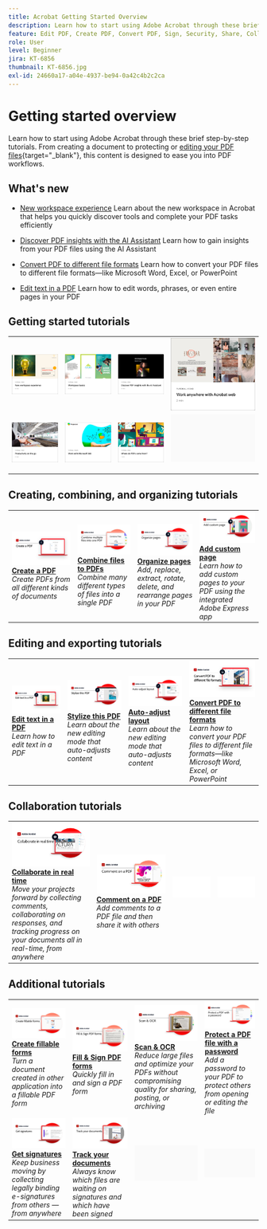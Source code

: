 ```yaml
---
title: Acrobat Getting Started Overview
description: Learn how to start using Adobe Acrobat through these brief (1-2 min) step-by-step tutorials
feature: Edit PDF, Create PDF, Convert PDF, Sign, Security, Share, Collaboration, Workspace
role: User
level: Beginner
jira: KT-6856
thumbnail: KT-6856.jpg
exl-id: 24660a17-a04e-4937-be94-0a42c4b2c2ca
---
```

# Getting started overview

Learn how to start using Adobe Acrobat through these brief step-by-step tutorials. From creating a document to protecting or [editing your PDF files](https://www.adobe.com/acrobat/online/pdf-editor.html){target="_blank"}, this content is designed to ease you into PDF workflows.

## What's new

* [New workspace experience](new-workspace.md)
  Learn about the new workspace in Acrobat that helps you quickly discover tools and complete your PDF tasks efficiently

* [Discover PDF insights with the AI Assistant](ai-assistant.md)
  Learn how to gain insights from your PDF files using the AI Assistant
  
* [Convert PDF to different file formats](export-pdf.md)
  Learn how to convert your PDF files to different file formats—like Microsoft Word, Excel, or PowerPoint

* [Edit text in a PDF](edit-pdf.md)
  Learn how to edit words, phrases, or even entire pages in your PDF


## Getting started tutorials

<table style="table-layout:fixed">
<tr>
  <td>
    <a href="new-workspace.md">
      <img alt="New workspace experience" src="../assets/new-workspace.png" />
    </a>
  </td>
  <td>
    <a href="get-to-know-the-acrobat-dc-interface.md">
      <img alt="Workspace basics" src="../assets/workspace-basics.png" />
    </a>
  </td>
  <td>
    <a href="ai-assistant.md">
      <img alt="Discover PDF insights with the AI Assistant" src="../assets/ai-assistant.png" />
    </a>
  </td>
  <td>
    <a href="acrobatweb.md">
      <img alt="Work anywhere with Acrobat web" src="../assets/acrobat-web.png" />
    </a>
  </td>
</tr>
<tr>
  <td>
    <a href="productivity.md">
      <img alt="Productivity on the go" src="../assets/productivity.png" />
  </td>
    <td>
      <a href="../integrate/integrate-overview.md#microsoft">
        <img alt="Work with Microsoft 365" src="../assets/microsoft-365.png" />
    </td>
    <td>
      <a href="where-do-pdfs-come-from.md">
        <img alt="Where do PDFs come from?" src="../assets/where-pdfs.png" />
      </a>
    </td>
    <td>
    <img alt="Spacer" src="../assets/Grayspacer.png" />
      <div>
      <br>
    </td>
  </tr>
  </table>

## Creating, combining, and organizing tutorials

  <table style="table-layout:fixed">
  <tr>
    <td>
      <a href="create-pdf.md">
        <img alt="Create PDF files" src="../assets/create.png" />
      </a>
      <div>
      <a href="create-pdf.md"><strong>Create a PDF</strong></a>
      </div>
      <em>Create PDFs from all different kinds of documents</em>
      <br>
    </td>
    <td>
      <a href="combine-to-pdf.md">
        <img alt="Combine Files to PDF" src="../assets/Combine.jpg" />
      </a>
      <div>
      <a href="combine-to-pdf.md"><strong>Combine files to PDFs</strong></a>
      </div>
      <em>Combine many different types of files into a single PDF</em>
      <br>
    </td>
    <td>
      <a href="organize.md">
        <img alt="Organize pages" src="../assets/Organize.png" />
      </a>
      <div>
      <a href="organize.md"><strong>Organize pages</strong></a>
      </div>
      <em>Add, replace, extract, rotate, delete, and rearrange pages in your PDF</em>
      <br>
    </td>
    <td>
      <a href="add-custom-page.md">
        <img alt="Add custom page" src="../assets/Custompage.png" />
      </a>
      <div>
      <a href="add-custom-page.md"><strong>Add custom page</strong></a>
      </div>
      <em>Learn how to add custom pages to your PDF using the integrated Adobe Express app</em>
      <br>
    </td>
  </tr>
  </table>

## Editing and exporting tutorials

  <table style="table-layout:fixed">
  <tr>
    <td>
      <a href="edit-pdf.md">
        <img alt="Edit text in a PDF" src="../assets/edit-text.png" />
      </a>
      <div>
      <a href="edit-pdf.md"><strong>Edit text in a PDF</strong></a>
      </div>
      <em>Learn how to edit text in a PDF</em>
      <br>
    </td>
    <td>
      <a href="stylize-this-PDF.md">
        <img alt="Stylize this PDF" src="../assets/Stylize.png" />
      </a>
      <div>
      <a href="stylize-this-PDF.md"><strong>Stylize this PDF</strong></a>
      </div>
      <em>Learn about the new editing mode that auto-adjusts content</em>
      <br>
    </td>
   <td>
      <a href="auto-adjust-layout.md">
        <img alt="Auto-adjust layout" src="../assets/Autoadjust.png" />
      </a>
      <div>
      <a href="auto-adjust-layout.md"><strong>Auto-adjust layout</strong></a>
      </div>
      <em>Learn about the new editing mode that auto-adjusts content</em>
      <br>
    </td>
    <td>
      <a href="export-pdf.md">
        <img alt="Convert PDF to different file formats" src="../assets/convert.png" />
      </a>
      <div>
      <a href="export-pdf.md"><strong>Convert PDF to different file formats</strong></a>
      </div>
      <em>Learn how to convert your PDF files to different file formats—like Microsoft Word, Excel, or PowerPoint</em>
      <br>
    </td>
  </tr>
  </table>

## Collaboration tutorials

  <table style="table-layout:fixed">
  <tr>
    <td>
      <a href="collaborate.md">
        <img alt="Collaborate in real time" src="../assets/Collaborate_1280.png" />
      </a>
      <div>
      <a href="collaborate.md"><strong>Collaborate in real time</strong></a>
      </div>
      <em>Move your projects forward by collecting comments, collaborating on responses, and tracking progress on your documents all in real-time, from anywhere</em>
      <br>
    </td>
    <td>
      <a href="comment-on-pdf-files.md">
        <img alt="Comment on a PDF" src="../assets/Comment.jpg" />
      </a>
      <div>
      <a href="comment-on-pdf-files.md"><strong>Comment on a PDF</strong></a>
      </div>
      <em>Add comments to a PDF file and then share it with others</em>
      <br>
    </td>
    <td>
    <img alt="Spacer" src="../assets/Whitespacer.png" />
      <div>
      <br>
    </td>
    <td>
    <img alt="Spacer" src="../assets/Whitespacer.png" />
      <div>
      <br>
    </td>
</tr>
</table>

## Additional tutorials

<table style="table-layout:fixed">
<tr>
  <td>
    <a href="create-fillable-forms.md">
      <img alt="Create fillable forms" src="../assets/Form_1280.png" />
    </a>
    <div>
    <a href="create-fillable-forms.md"><strong>Create fillable forms</strong></a>
    </div>
    <em>Turn a document created in other application into a fillable PDF form</em>
    <br>
  </td>
  <td>
    <a href="fill-and-sign.md">
      <img alt="Fill & sSign a PDF form" src="../assets/FillSign_1280.png" />
    </a>
    <div>
    <a href="fill-and-sign.md"><strong>Fill & Sign PDF forms</strong></a>
    </div>
    <em>Quickly fill in and sign a PDF form</em>
    <br>
  </td>
  <td>
    <a href="scan-and-ocr.md">
      <img alt="Scan & OCR" src="../assets/Scan.jpg" />
    </a>
    <div>
    <a href="scan-and-ocr.md"><strong>Scan & OCR</strong></a>
    </div>
    <em>Reduce large files and optimize your PDFs without compromising quality for sharing, posting, or archiving</em>
    <br>
  </td>
  <td>
    <a href="password-protect.md">
      <img alt="Protect a PDF file with a password" src="../assets/Protect.jpg" />
    </a>
    <div>
    <a href="password-protect.md"><strong>Protect a PDF file with a password</strong></a>
    </div>
    <em>Add a password to your PDF to protect others from opening or editing the file</em>
    <br>
  </td>
</tr>
<tr>
  <td>
    <a href="signatures.md">
      <img alt="Get signatures" src="../assets/Signatures_1280.png" />
    </a>
    <div>
    <a href="signatures.md"><strong>Get signatures</strong></a>
    </div>
    <em>Keep business moving by collecting legally binding e-signatures from others — from anywhere</em>
    <br>
  </td>
  <td>
    <a href="track.md">
      <img alt="Track your documents" src="../assets/Track_1280.png" />
    </a>
    <div>
    <a href="track.md"><strong>Track your documents</strong></a>
    </div>
    <em>Always know which files are waiting on signatures and which have been signed</em>
    <br>
  </td>
  <td>
   <img alt="Spacer" src="../assets/Grayspacer.png" />
    <div>
    <br>
  </td>
  <td>
   <img alt="Spacer" src="../assets/Grayspacer.png" />
    <div>
    <br>
  </td>
</tr>
</table>
